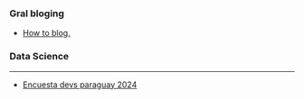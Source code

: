 
### Gral bloging


 - [How to blog.](gral/how_to_blog.md)        


### Data Science
______________________________________________________________________

- [Encuesta devs paraguay 2024](data_science/projects/Encuesta_IT_Py_2024/intro.md)
